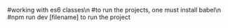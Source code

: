 #working with es6 classes\n
#to run the projects, one must install babel\n
#npm run dev [filename] to run the project
